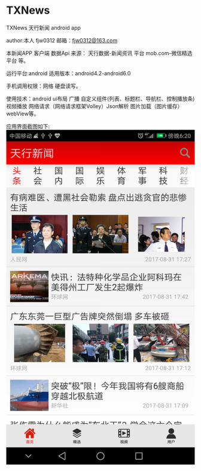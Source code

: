 # TXNews
TXNews 天行新闻  android app

author:本人 fjw0312   邮箱：fjw0312@163.com

本新闻APP 客户端 数据Api 来源： 天行数据-新闻资讯 平台  mob.com-微信精选 平台 等。

运行平台:android   适用版本：android4.2-android6.0

手机调用权限：网络  硬盘读写。

使用技术：android ui布局 广播 自定义组件(列表、标题栏、导航栏、控制播放条) 视频播放
          网络请求（网络请求框架Volley）Json解析 图片加载（图片缓存） webView等。
		  
应用界面截图如下:
![](https://github.com/fjw0312/TXNews/raw/master/截图图片示例/Screenshot_20170831-182059.png)